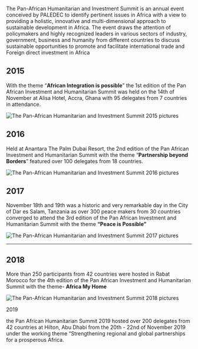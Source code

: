 The Pan-African Humanitarian and Investment Summit is an annual event conceived by PALEDEC to identify pertinent issues in Africa with a view to providing a holistic, innovative and multi-dimensional approach to sustainable development in Africa. The event draws the attention of policymakers and highly recognized leaders in various sectors of industry, government, business and humanity from different countries to discuss sustainable opportunities to promote and facilitate international trade and Foreign direct investment in Africa

## 2015

With the theme “**African Integration is possible**” the 1st edition of the Pan African Investment and Humanitarian Summit was held on the 14th of November at Alisa Hotel, Accra, Ghana with 95 delegates from 7 countries in attendance. 

![The Pan-African Humanitarian and Investment Summit 2015 pictures](/img/2015.png "PAHISA 2015")

## 2016

Held at Anantara The Palm Dubai Resort, the 2nd edition of the Pan African Investment and Humanitarian Summit with the theme “**Partnership beyond Borders**” featured over 100 delegates from 18 countries.

![The Pan-African Humanitarian and Investment Summit 2016 pictures](/img/2016.png "PAHISA 2016")

## 2017

November 18th and 19th was a historic and very remarkable day in the City of Dar es Salam, Tanzania as over 300 peace makers from 30 countries converged to attend the 3rd edition of the Pan African Investment and Humanitarian Summit with the theme **“Peace is Possible”** 

![The Pan-African Humanitarian and Investment Summit 2017 pictures](/img/2017.png "PAHISA 2017")

<hr>

## 2018

More than 250 participants from 42 countries were hosted in Rabat Morocco for the 4th edition of the Pan African Investment and Humanitarian Summit with the theme- **Africa My Home**

![The Pan-African Humanitarian and Investment Summit 2018 pictures](/img/2018.png "PAHISA 2018")

2019


the Pan African Humanitarian Summit 2019 hosted over 200 delegates from 42 countries at Hilton, Abu Dhabi from the 20th - 22nd of November 2019 under the working theme “Strengthening regional and global partnerships for a prosperous Africa.